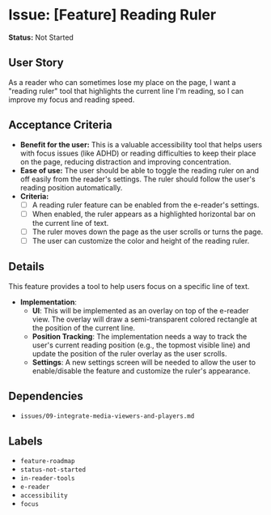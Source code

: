# Issue: [Feature] Reading Ruler

**Status:** Not Started

## User Story
As a reader who can sometimes lose my place on the page, I want a "reading ruler" tool that highlights the current line I'm reading, so I can improve my focus and reading speed.

## Acceptance Criteria
- **Benefit for the user:** This is a valuable accessibility tool that helps users with focus issues (like ADHD) or reading difficulties to keep their place on the page, reducing distraction and improving concentration.
- **Ease of use:** The user should be able to toggle the reading ruler on and off easily from the reader's settings. The ruler should follow the user's reading position automatically.
- **Criteria:**
    - [ ] A reading ruler feature can be enabled from the e-reader's settings.
    - [ ] When enabled, the ruler appears as a highlighted horizontal bar on the current line of text.
    - [ ] The ruler moves down the page as the user scrolls or turns the page.
    - [ ] The user can customize the color and height of the reading ruler.

## Details
This feature provides a tool to help users focus on a specific line of text.

- **Implementation**:
    - **UI**: This will be implemented as an overlay on top of the e-reader view. The overlay will draw a semi-transparent colored rectangle at the position of the current line.
    - **Position Tracking**: The implementation needs a way to track the user's current reading position (e.g., the topmost visible line) and update the position of the ruler overlay as the user scrolls.
    - **Settings**: A new settings screen will be needed to allow the user to enable/disable the feature and customize the ruler's appearance.

## Dependencies
- `issues/09-integrate-media-viewers-and-players.md`

## Labels
- `feature-roadmap`
- `status-not-started`
- `in-reader-tools`
- `e-reader`
- `accessibility`
- `focus`
